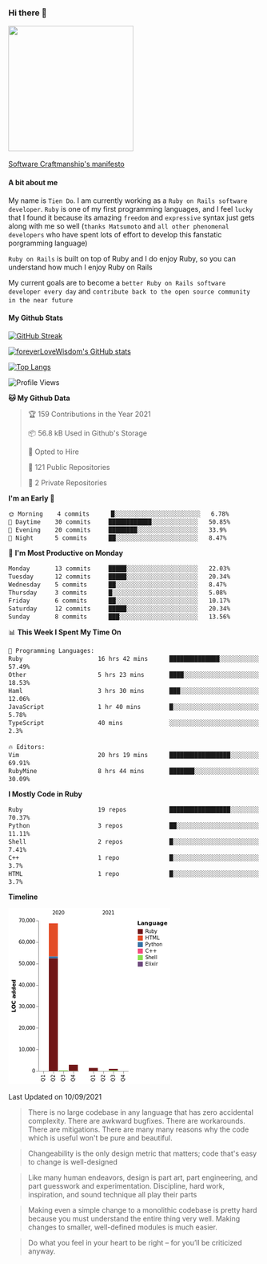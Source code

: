 ### Hi there 👋

<!--
**foreverLoveWisdom/foreverLoveWisdom** is a ✨ _special_ ✨ repository because its `README.md` (this file) appears on your GitHub profile.

Here are some ideas to get you started:

- 🔭 I’m currently working on ...
- 🌱 I’m currently learning ...
- 👯 I’m looking to collaborate on ...
- 🤔 I’m looking for help with ...
- 💬 Ask me about ...
- 📫 How to reach me: ...
- 😄 Pronouns: ...
- ⚡ Fun fact: ...
-->

<img src="https://codecondo.com/wp-content/uploads/2017/09/railslogo.png" width="250" height="250">

[Software Craftmanship's manifesto](http://manifesto.softwarecraftsmanship.org/)

#### A bit about me
My name is `Tien Do`. I am currently working as a `Ruby on Rails software developer`. `Ruby` is one of my first programming languages, and I feel `lucky` that I found it because its amazing `freedom` and `expressive` syntax just gets along with me so well (`thanks Matsumoto` and `all other phenomenal developers` who have spent lots of effort to develop this fanstatic porgramming language)

`Ruby on Rails` is built on top of Ruby and I do enjoy Ruby, so you can understand how much I enjoy Ruby on Rails

My current goals are to become a `better Ruby on Rails software developer every day` and `contribute back to the open source community in the near future`

#### My Github Stats

[![GitHub Streak](https://github-readme-streak-stats.herokuapp.com/?user=foreverLoveWisdom&theme=dracula)](https://git.io/streak-stats)
&nbsp;
&nbsp;

[![foreverLoveWisdom's GitHub stats](https://github-readme-stats.vercel.app/api?username=foreverLoveWisdom&show_icons=true&theme=react&count_private=true)](https://github.com/anuraghazra/github-readme-stats)

[![Top Langs](https://github-readme-stats.vercel.app/api/top-langs/?username=foreverLoveWisdom&show_icons=true&theme=vue-dark)](https://github.com/anuraghazra/github-readme-stats)

<!--START_SECTION:waka-->
![Profile Views](http://img.shields.io/badge/Profile%20Views-1-blue)

**🐱 My Github Data** 

> 🏆 159 Contributions in the Year 2021
 > 
> 📦 56.8 kB Used in Github's Storage 
 > 
> 💼 Opted to Hire
 > 
> 📜 121 Public Repositories 
 > 
> 🔑 2 Private Repositories  
 > 
**I'm an Early 🐤** 

```text
🌞 Morning    4 commits      █░░░░░░░░░░░░░░░░░░░░░░░░   6.78% 
🌆 Daytime    30 commits     ████████████░░░░░░░░░░░░░   50.85% 
🌃 Evening    20 commits     ████████░░░░░░░░░░░░░░░░░   33.9% 
🌙 Night      5 commits      ██░░░░░░░░░░░░░░░░░░░░░░░   8.47%

```
📅 **I'm Most Productive on Monday** 

```text
Monday       13 commits     █████░░░░░░░░░░░░░░░░░░░░   22.03% 
Tuesday      12 commits     █████░░░░░░░░░░░░░░░░░░░░   20.34% 
Wednesday    5 commits      ██░░░░░░░░░░░░░░░░░░░░░░░   8.47% 
Thursday     3 commits      █░░░░░░░░░░░░░░░░░░░░░░░░   5.08% 
Friday       6 commits      ██░░░░░░░░░░░░░░░░░░░░░░░   10.17% 
Saturday     12 commits     █████░░░░░░░░░░░░░░░░░░░░   20.34% 
Sunday       8 commits      ███░░░░░░░░░░░░░░░░░░░░░░   13.56%

```


📊 **This Week I Spent My Time On** 

```text
💬 Programming Languages: 
Ruby                     16 hrs 42 mins      ██████████████░░░░░░░░░░░   57.49% 
Other                    5 hrs 23 mins       ████░░░░░░░░░░░░░░░░░░░░░   18.53% 
Haml                     3 hrs 30 mins       ███░░░░░░░░░░░░░░░░░░░░░░   12.06% 
JavaScript               1 hr 40 mins        █░░░░░░░░░░░░░░░░░░░░░░░░   5.78% 
TypeScript               40 mins             ░░░░░░░░░░░░░░░░░░░░░░░░░   2.3%

🔥 Editors: 
Vim                      20 hrs 19 mins      █████████████████░░░░░░░░   69.91% 
RubyMine                 8 hrs 44 mins       ███████░░░░░░░░░░░░░░░░░░   30.09%

```

**I Mostly Code in Ruby** 

```text
Ruby                     19 repos            █████████████████░░░░░░░░   70.37% 
Python                   3 repos             ██░░░░░░░░░░░░░░░░░░░░░░░   11.11% 
Shell                    2 repos             █░░░░░░░░░░░░░░░░░░░░░░░░   7.41% 
C++                      1 repo              █░░░░░░░░░░░░░░░░░░░░░░░░   3.7% 
HTML                     1 repo              █░░░░░░░░░░░░░░░░░░░░░░░░   3.7%

```


**Timeline**

![Chart not found](https://raw.githubusercontent.com/foreverLoveWisdom/foreverLoveWisdom/main/charts/bar_graph.png) 


 Last Updated on 10/09/2021
<!--END_SECTION:waka-->


> There is no large codebase in any language that has zero accidental complexity. There are awkward bugfixes. There are workarounds. There are mitigations.
> There are many many reasons why the code which is useful won't be pure and beautiful.

> Changeability is the only design metric that matters; code that's easy to change is well-designed

> Like many human endeavors, design is part art, part engineering, and part guesswork and experimentation. Discipline, hard work, inspiration, and sound technique all play their parts

> Mak­ing even a sim­ple change to a mono­lith­ic code­base is pret­ty hard because you must under­stand the entire thing very well. Mak­ing changes to small­er, well-defined mod­ules is much easier.
 
 > Do what you feel in your heart to be right – for you’ll be criticized anyway.
